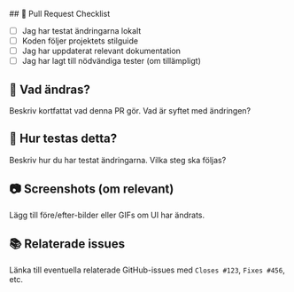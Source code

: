 ﻿﻿## 📝 Pull Request Checklist

- [ ] Jag har testat ändringarna lokalt
- [ ] Koden följer projektets stilguide
- [ ] Jag har uppdaterat relevant dokumentation
- [ ] Jag har lagt till nödvändiga tester (om tillämpligt)

## 📌 Vad ändras?

Beskriv kortfattat vad denna PR gör. Vad är syftet med ändringen?

## 🧪 Hur testas detta?

Beskriv hur du har testat ändringarna. Vilka steg ska följas?

## 📷 Screenshots (om relevant)

Lägg till före/efter-bilder eller GIFs om UI har ändrats.

## 📚 Relaterade issues

Länka till eventuella relaterade GitHub-issues med `Closes #123`, `Fixes #456`, etc.
